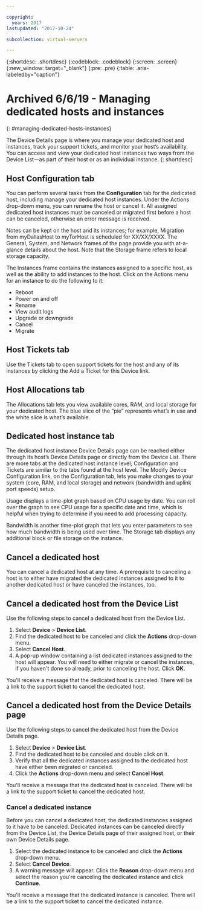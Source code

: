 ```yaml
---

copyright:
  years: 2017
lastupdated: "2017-10-24"

subcollection: virtual-servers

---
```


{:shortdesc: .shortdesc}
{:codeblock: .codeblock}
{:screen: .screen}
{:new_window: target="_blank"}
{:pre: .pre}
{:table: .aria-labeledby="caption"}

# Archived 6/6/19 - Managing dedicated hosts and instances
{: #managing-dedicated-hosts-instances}

The Device Details page is where you manage your dedicated host and instances, track your support tickets, and monitor your host’s availability. You can access and view your dedicated host instances two ways from the Device List—as part of their host or as an individual instance.
{: shortdesc}

## Host Configuration tab
You can perform several tasks from the **Configuration** tab for the dedicated host, including manage your dedicated host instances. Under the Actions drop-down menu, you can rename the host or cancel it. All assigned dedicated host instances must be canceled or migrated first before a host can be canceled, otherwise an error message is received.

Notes can be kept on the host and its instances; for example, Migration from myDallasHost to myTorHost is scheduled for XX/XX/XXXX. The General, System, and Network frames of the page provide you with at-a-glance details about the host. Note that the Storage frame refers to local storage capacity.

The Instances frame contains the instances assigned to a specific host, as well as the ability to add instances to the host. Click on the Actions menu for an instance to do the following to it:

* Reboot
* Power on and off
* Rename
*	View audit logs
*	Upgrade or downgrade
*	Cancel
*	Migrate

## Host Tickets tab
Use the Tickets tab to open support tickets for the host and any of its instances by clicking the Add a Ticket for this Device link.

## Host Allocations tab
The Allocations tab lets you view available cores, RAM, and local storage for your dedicated host. The blue slice of the “pie” represents what’s in use and the white slice is what’s available.

## Dedicated host instance tab
The dedicated host instance Device Details page can be reached either through its host’s Device Details page or directly from the Device List. There are more tabs at the dedicated host instance level; Configuration and Tickets are similar to the tabs found at the host level. The Modify Device Configuration link, on the Configuration tab, lets you make changes to your system (core, RAM, and local storage) and network (bandwidth and uplink port speeds) setup.

Usage displays a time-plot graph based on CPU usage by date. You can roll over the graph to see CPU usage for a specific date and time, which is helpful when trying to determine if you need to add processing capacity.

Bandwidth is another time-plot graph that lets you enter parameters to see how much bandwidth is being used over time. The Storage tab displays any additional block or file storage on the instance.

## Cancel a dedicated host
You can cancel a dedicated host at any time. A prerequisite to canceling a host is to either have migrated the dedicated instances assigned to it to another dedicated host or have canceled the instances, too. 
## Cancel a dedicated host from the Device List
Use the following steps to cancel a dedicated host from the Device List.

1. Select **Device** > **Device List**.
2. Find the dedicated host to be canceled and click the **Actions** drop-down menu.
3. Select **Cancel Host**. 
4. A pop-up window containing a list dedicated instances assigned to the host will appear. You will need to either migrate or cancel the instances, if you haven't done so already, prior to canceling the host. Click **OK**.

You'll receive a message that the dedicated host is canceled. There will be a link to the support ticket to cancel the dedicated host.
## Cancel a dedicated host from the Device Details page
Use the following steps to cancel the dedicated host from the Device Details page.

1. Select **Device** > **Device List**.
2. Find the dedicated host to be canceled and double click on it.
3. Verify that all the dedicated instances assigned to the dedicated host have either been migrated or canceled.
4. Click the **Actions** drop-down menu and select **Cancel Host**.

You'll receive a message that the dedicated host is canceled. There will be a link to the support ticket to cancel the dedicated host.

### Cancel a dedicated instance

Before you can cancel a dedicated host, the dedicated instances assigned to it have to be canceled. Dedicated instances can be canceled directly from the Device List, the Device Details page of their assigned host, or their own Device Details page. 

1. Select the dedicated instance to be canceled and click the **Actions** drop-down menu.
2. Select **Cancel Device**.
3. A warning message will appear. Click the **Reason** drop-down menu and select the reason you're canceling the dedicated instance and click **Continue**.

You'll receive a message that the dedicated instance is canceled. There will be a link to the support ticket to cancel the dedicated instance.

